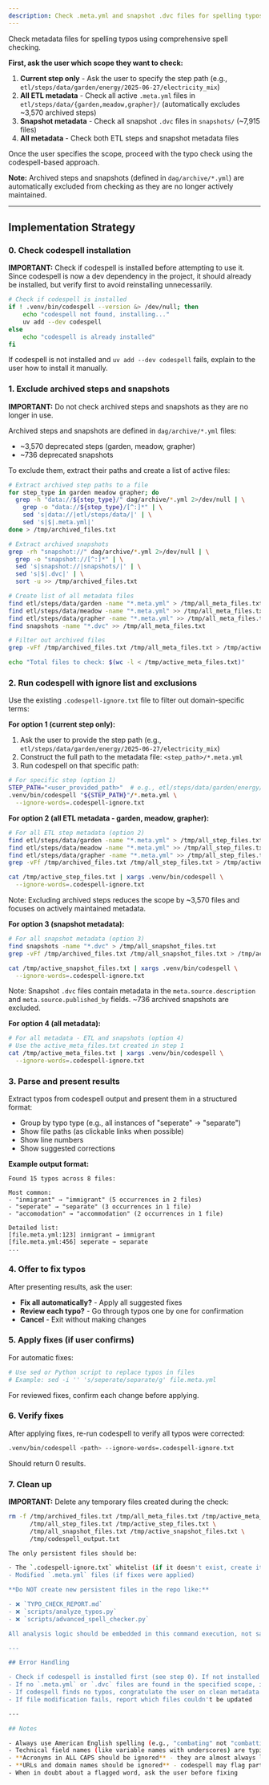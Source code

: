 ```yaml
---
description: Check .meta.yml and snapshot .dvc files for spelling typos using codespell
---
```


Check metadata files for spelling typos using comprehensive spell checking.

**First, ask the user which scope they want to check:**

1. **Current step only** - Ask the user to specify the step path (e.g., `etl/steps/data/garden/energy/2025-06-27/electricity_mix`)
2. **All ETL metadata** - Check all active `.meta.yml` files in `etl/steps/data/{garden,meadow,grapher}/` (automatically excludes ~3,570 archived steps)
3. **Snapshot metadata** - Check all snapshot `.dvc` files in `snapshots/` (~7,915 files)
4. **All metadata** - Check both ETL steps and snapshot metadata files

Once the user specifies the scope, proceed with the typo check using the codespell-based approach.

**Note:** Archived steps and snapshots (defined in `dag/archive/*.yml`) are automatically excluded from checking as they are no longer actively maintained.

---

## Implementation Strategy

### 0. Check codespell installation

**IMPORTANT:** Check if codespell is installed before attempting to use it. Since codespell is now a dev dependency in the project, it should already be installed, but verify first to avoid reinstalling unnecessarily.

```bash
# Check if codespell is installed
if ! .venv/bin/codespell --version &> /dev/null; then
    echo "codespell not found, installing..."
    uv add --dev codespell
else
    echo "codespell is already installed"
fi
```

If codespell is not installed and `uv add --dev codespell` fails, explain to the user how to install it manually.

### 1. Exclude archived steps and snapshots

**IMPORTANT:** Do not check archived steps and snapshots as they are no longer in use.

Archived steps and snapshots are defined in `dag/archive/*.yml` files:
- ~3,570 deprecated steps (garden, meadow, grapher)
- ~736 deprecated snapshots

To exclude them, extract their paths and create a list of active files:

```bash
# Extract archived step paths to a file
for step_type in garden meadow grapher; do
  grep -h "data://${step_type}/" dag/archive/*.yml 2>/dev/null | \
    grep -o "data://${step_type}/[^:]*" | \
    sed 's|data://|etl/steps/data/|' | \
    sed 's|$|.meta.yml|'
done > /tmp/archived_files.txt

# Extract archived snapshots
grep -rh "snapshot://" dag/archive/*.yml 2>/dev/null | \
  grep -o "snapshot://[^:]*" | \
  sed 's|snapshot://|snapshots/|' | \
  sed 's|$|.dvc|' | \
  sort -u >> /tmp/archived_files.txt

# Create list of all metadata files
find etl/steps/data/garden -name "*.meta.yml" > /tmp/all_meta_files.txt
find etl/steps/data/meadow -name "*.meta.yml" >> /tmp/all_meta_files.txt
find etl/steps/data/grapher -name "*.meta.yml" >> /tmp/all_meta_files.txt
find snapshots -name "*.dvc" >> /tmp/all_meta_files.txt

# Filter out archived files
grep -vFf /tmp/archived_files.txt /tmp/all_meta_files.txt > /tmp/active_meta_files.txt

echo "Total files to check: $(wc -l < /tmp/active_meta_files.txt)"
```

### 2. Run codespell with ignore list and exclusions

Use the existing `.codespell-ignore.txt` file to filter out domain-specific terms:

**For option 1 (current step only):**

1. Ask the user to provide the step path (e.g., `etl/steps/data/garden/energy/2025-06-27/electricity_mix`)
2. Construct the full path to the metadata file: `<step_path>/*.meta.yml`
3. Run codespell on that specific path:

```bash
# For specific step (option 1)
STEP_PATH="<user_provided_path>"  # e.g., etl/steps/data/garden/energy/2025-06-27/electricity_mix
.venv/bin/codespell "${STEP_PATH}"/*.meta.yml \
  --ignore-words=.codespell-ignore.txt
```

**For option 2 (all ETL metadata - garden, meadow, grapher):**

```bash
# For all ETL step metadata (option 2)
find etl/steps/data/garden -name "*.meta.yml" > /tmp/all_step_files.txt
find etl/steps/data/meadow -name "*.meta.yml" >> /tmp/all_step_files.txt
find etl/steps/data/grapher -name "*.meta.yml" >> /tmp/all_step_files.txt
grep -vFf /tmp/archived_files.txt /tmp/all_step_files.txt > /tmp/active_step_files.txt

cat /tmp/active_step_files.txt | xargs .venv/bin/codespell \
  --ignore-words=.codespell-ignore.txt
```

Note: Excluding archived steps reduces the scope by ~3,570 files and focuses on actively maintained metadata.

**For option 3 (snapshot metadata):**

```bash
# For all snapshot metadata (option 3)
find snapshots -name "*.dvc" > /tmp/all_snapshot_files.txt
grep -vFf /tmp/archived_files.txt /tmp/all_snapshot_files.txt > /tmp/active_snapshot_files.txt

cat /tmp/active_snapshot_files.txt | xargs .venv/bin/codespell \
  --ignore-words=.codespell-ignore.txt
```

Note: Snapshot `.dvc` files contain metadata in the `meta.source.description` and `meta.source.published_by` fields. ~736 archived snapshots are excluded.

**For option 4 (all metadata):**

```bash
# For all metadata - ETL and snapshots (option 4)
# Use the active_meta_files.txt created in step 1
cat /tmp/active_meta_files.txt | xargs .venv/bin/codespell \
  --ignore-words=.codespell-ignore.txt
```

### 3. Parse and present results

Extract typos from codespell output and present them in a structured format:

- Group by typo type (e.g., all instances of "seperate" → "separate")
- Show file paths (as clickable links when possible)
- Show line numbers
- Show suggested corrections

**Example output format:**

```
Found 15 typos across 8 files:

Most common:
- "inmigrant" → "immigrant" (5 occurrences in 2 files)
- "seperate" → "separate" (3 occurrences in 1 file)
- "accomodation" → "accommodation" (2 occurrences in 1 file)

Detailed list:
[file.meta.yml:123] inmigrant → immigrant
[file.meta.yml:456] seperate → separate
...
```

### 4. Offer to fix typos

After presenting results, ask the user:

- **Fix all automatically?** - Apply all suggested fixes
- **Review each typo?** - Go through typos one by one for confirmation
- **Cancel** - Exit without making changes

### 5. Apply fixes (if user confirms)

For automatic fixes:

```bash
# Use sed or Python script to replace typos in files
# Example: sed -i '' 's/seperate/separate/g' file.meta.yml
```

For reviewed fixes, confirm each change before applying.

### 6. Verify fixes

After applying fixes, re-run codespell to verify all typos were corrected:

```bash
.venv/bin/codespell <path> --ignore-words=.codespell-ignore.txt
```

Should return 0 results.

### 7. Clean up

**IMPORTANT:** Delete any temporary files created during the check:

```bash
rm -f /tmp/archived_files.txt /tmp/all_meta_files.txt /tmp/active_meta_files.txt \
      /tmp/all_step_files.txt /tmp/active_step_files.txt \
      /tmp/all_snapshot_files.txt /tmp/active_snapshot_files.txt \
      /tmp/codespell_output.txt

The only persistent files should be:

- The `.codespell-ignore.txt` whitelist (if it doesn't exist, create it)
- Modified `.meta.yml` files (if fixes were applied)

**Do NOT create new persistent files in the repo like:**

- ❌ `TYPO_CHECK_REPORT.md`
- ❌ `scripts/analyze_typos.py`
- ❌ `scripts/advanced_spell_checker.py`

All analysis logic should be embedded in this command execution, not saved as separate files.

---

## Error Handling

- Check if codespell is installed first (see step 0). If not installed and `uv add --dev codespell` fails, explain to the user how to install it manually with `uv sync` or check their Python environment
- If no `.meta.yml` or `.dvc` files are found in the specified scope, inform the user
- If codespell finds no typos, congratulate the user on clean metadata!
- If file modification fails, report which files couldn't be updated

---

## Notes

- Always use American English spelling (e.g., "combating" not "combatting")
- Technical field names (like variable names with underscores) are typically safe to ignore
- **Acronyms in ALL CAPS should be ignored** - they are almost always legitimate acronyms (e.g., TE, INE, DIEA)
- **URLs and domain names should be ignored** - codespell may flag parts of URLs (e.g., "ine.es", "corona.fo") but these are correct
- When in doubt about a flagged word, ask the user before fixing
